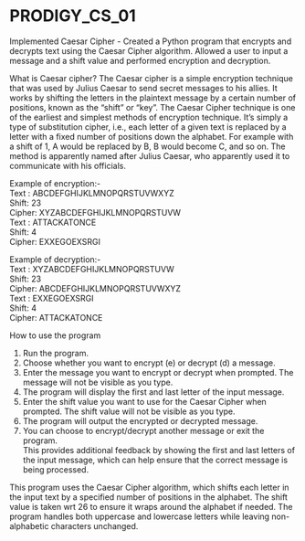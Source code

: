 # PRODIGY_CS_01
Implemented Caesar Cipher - Created a Python program that encrypts and decrypts text using the Caesar Cipher algorithm. Allowed a user to input a message and a shift value and performed encryption and decryption.

What is Caesar cipher?
The Caesar cipher is a simple encryption technique that was used by Julius Caesar to send secret messages to his allies. It works by shifting the letters in the plaintext message by a certain number of positions, known as the “shift” or “key”.
The Caesar Cipher technique is one of the earliest and simplest methods of encryption technique. It’s simply a type of substitution cipher, i.e., each letter of a given text is replaced by a letter with a fixed number of positions down the alphabet. For example with a shift of 1, A would be replaced by B, B would become C, and so on. The method is apparently named after Julius Caesar, who apparently used it to communicate with his officials.

Example of encryption:- <br>
Text : ABCDEFGHIJKLMNOPQRSTUVWXYZ <br>
Shift: 23 <br>
Cipher: XYZABCDEFGHIJKLMNOPQRSTUVW <br>
Text : ATTACKATONCE <br>
Shift: 4 <br>
Cipher: EXXEGOEXSRGI <br>

Example of decryption:- <br>
Text : XYZABCDEFGHIJKLMNOPQRSTUVW <br>
Shift: 23 <br>
Cipher: ABCDEFGHIJKLMNOPQRSTUVWXYZ <br>
Text : EXXEGOEXSRGI <br>
Shift: 4 <br>
Cipher: ATTACKATONCE <br>

How to use the program
1) Run the program.<br>
2) Choose whether you want to encrypt (e) or decrypt (d) a message.<br>
3) Enter the message you want to encrypt or decrypt when prompted. The message will not be visible as you type.<br>
4) The program will display the first and last letter of the input message.<br>
5) Enter the shift value you want to use for the Caesar Cipher when prompted. The shift value will not be visible as you type.<br>
6) The program will output the encrypted or decrypted message.<br>
7) You can choose to encrypt/decrypt another message or exit the program.<br>
This provides additional feedback by showing the first and last letters of the input message, which can help ensure that the correct message is being processed.<br>

This program uses the Caesar Cipher algorithm, which shifts each letter in the input text by a specified number of positions in the alphabet. The shift value is taken wrt 26 to ensure it wraps around the alphabet if needed. The program handles both uppercase and lowercase letters while leaving non-alphabetic characters unchanged.
